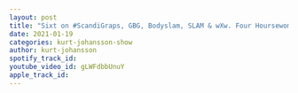 ```yaml
---
layout: post
title: "Sixt on #ScandiGraps, GBG, Bodyslam, SLAM & wXw. Four Hoursewomen of Scandinavia, Kris Wolf & More"
date: 2021-01-19
categories: kurt-johansson-show
author: kurt-johansson
spotify_track_id: 
youtube_video_id: gLWFdbbUnuY
apple_track_id: 
---
```

